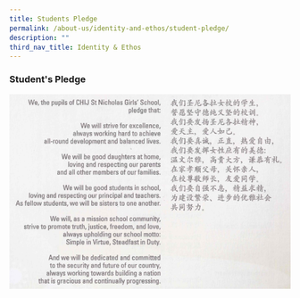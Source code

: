 ```yaml
---
title: Students Pledge
permalink: /about-us/identity-and-ethos/student-pledge/
description: ""
third_nav_title: Identity & Ethos
---
```


### Student's Pledge

![](/images/Student%20Pledge.png)